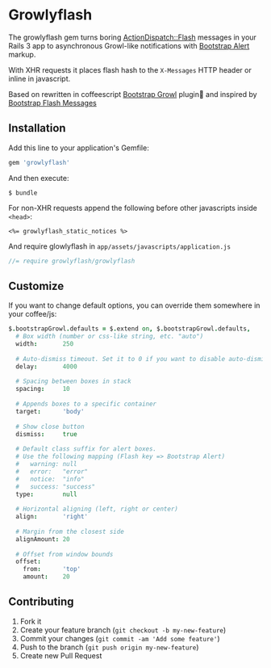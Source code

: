 # Growlyflash

The growlyflash gem turns boring [ActionDispatch::Flash](http://api.rubyonrails.org/v3.2.14/?q=ActionDispatch::Flash) messages in your Rails 3 app to asynchronous Growl-like notifications with [Bootstrap Alert](http://getbootstrap.com/2.3.2/components.html#alerts) markup.

With XHR requests it places flash hash to the `X-Messages` HTTP header or inline in javascript.

Based on rewritten in coffeescript [Bootstrap Growl](https://github.com/ifightcrime/bootstrap-growl) plugin and inspired by [Bootstrap Flash Messages](https://github.com/RobinBrouwer/bootstrap_flash_messages)

## Installation

Add this line to your application's Gemfile:
````ruby
gem 'growlyflash'
````
And then execute:
````
$ bundle
````
For non-XHR requests append the following before other javascripts inside `<head>`:
````erb
<%= growlyflash_static_notices %>
````
And require glowlyflash in `app/assets/javascripts/application.js`
````js
//= require growlyflash/growlyflash
````

## Customize

If you want to change default options, you can override them somewhere in your coffee/js:
````coffee
$.bootstrapGrowl.defaults = $.extend on, $.bootstrapGrowl.defaults,
  # Box width (number or css-like string, etc. "auto")
  width:       250
  
  # Auto-dismiss timeout. Set it to 0 if you want to disable auto-dismiss
  delay:       4000
  
  # Spacing between boxes in stack
  spacing:     10
  
  # Appends boxes to a specific container
  target:      'body'
  
  # Show close button
  dismiss:     true
  
  # Default class suffix for alert boxes. 
  # Use the following mapping (Flash key => Bootstrap Alert)
  #   warning: null
  #   error:   "error"
  #   notice:  "info"
  #   success: "success"
  type:        null
  
  # Horizontal aligning (left, right or center)
  align:       'right'
  
  # Margin from the closest side
  alignAmount: 20
  
  # Offset from window bounds
  offset:      
    from:      'top'
    amount:    20
````

## Contributing

1. Fork it
2. Create your feature branch (`git checkout -b my-new-feature`)
3. Commit your changes (`git commit -am 'Add some feature'`)
4. Push to the branch (`git push origin my-new-feature`)
5. Create new Pull Request
